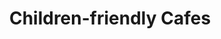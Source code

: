 ---
title: 'Children-friendly Cafes'
altTitle: 'Children-friendly'
url: '/amenities/children-friendly/'
image:
  src: '/assets/image.jpg'
  alt: 'An image showcasing My Page.'
  width: 400
  height: 300
head:
  title:  'Children-friendly Cafes : Explore Cafes and Coffee Blends Across Tyne & Wear'
  meta:
    - name: 'keywords'
      content: 'cafe finder, coffee shop locator, cafe reviews, cafe events, cafe news, speciality coffee, cafe blog, coffee culture'
    - name: 'robots'
      content: 'index, follow'
    - name: 'author'
      content: 'Chris Prusakiewicz with ChatGPT'
    - name: 'copyright'
      content: '© 2023 The Coffee Detectives'
---